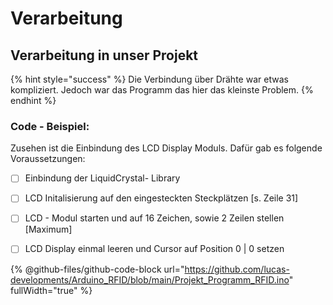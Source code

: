 # Verarbeitung

## Verarbeitung in unser Projekt

{% hint style="success" %}
Die Verbindung über Drähte war etwas kompliziert. Jedoch war das Programm das hier das kleinste Problem.
{% endhint %}

### Code - Beispiel:

Zusehen ist die Einbindung des LCD Display Moduls. Dafür gab es folgende Voraussetzungen:

* [ ] Einbindung der LiquidCrystal- Library
* [ ] LCD Initalisierung auf den eingesteckten Steckplätzen \[s. Zeile 31]
* [ ] LCD - Modul starten und auf 16 Zeichen, sowie 2 Zeilen stellen \[Maximum]
* [ ] LCD Display einmal leeren und Cursor auf Position 0 | 0 setzen



{% @github-files/github-code-block url="https://github.com/lucas-developments/Arduino_RFID/blob/main/Projekt_Programm_RFID.ino" fullWidth="true" %}
